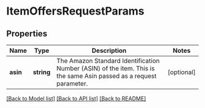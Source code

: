 # ItemOffersRequestParams

## Properties
Name | Type | Description | Notes
------------ | ------------- | ------------- | -------------
**asin** | **string** | The Amazon Standard Identification Number (ASIN) of the item. This is the same Asin passed as a request parameter. | [optional] 

[[Back to Model list]](../README.md#documentation-for-models) [[Back to API list]](../README.md#documentation-for-api-endpoints) [[Back to README]](../README.md)


